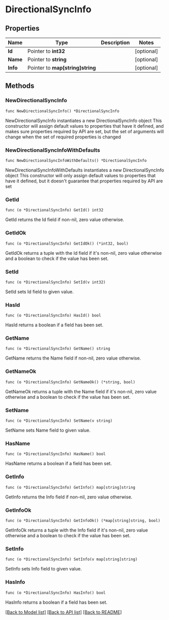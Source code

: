 # DirectionalSyncInfo

## Properties

Name | Type | Description | Notes
------------ | ------------- | ------------- | -------------
**Id** | Pointer to **int32** |  | [optional] 
**Name** | Pointer to **string** |  | [optional] 
**Info** | Pointer to **map[string]string** |  | [optional] 

## Methods

### NewDirectionalSyncInfo

`func NewDirectionalSyncInfo() *DirectionalSyncInfo`

NewDirectionalSyncInfo instantiates a new DirectionalSyncInfo object
This constructor will assign default values to properties that have it defined,
and makes sure properties required by API are set, but the set of arguments
will change when the set of required properties is changed

### NewDirectionalSyncInfoWithDefaults

`func NewDirectionalSyncInfoWithDefaults() *DirectionalSyncInfo`

NewDirectionalSyncInfoWithDefaults instantiates a new DirectionalSyncInfo object
This constructor will only assign default values to properties that have it defined,
but it doesn't guarantee that properties required by API are set

### GetId

`func (o *DirectionalSyncInfo) GetId() int32`

GetId returns the Id field if non-nil, zero value otherwise.

### GetIdOk

`func (o *DirectionalSyncInfo) GetIdOk() (*int32, bool)`

GetIdOk returns a tuple with the Id field if it's non-nil, zero value otherwise
and a boolean to check if the value has been set.

### SetId

`func (o *DirectionalSyncInfo) SetId(v int32)`

SetId sets Id field to given value.

### HasId

`func (o *DirectionalSyncInfo) HasId() bool`

HasId returns a boolean if a field has been set.

### GetName

`func (o *DirectionalSyncInfo) GetName() string`

GetName returns the Name field if non-nil, zero value otherwise.

### GetNameOk

`func (o *DirectionalSyncInfo) GetNameOk() (*string, bool)`

GetNameOk returns a tuple with the Name field if it's non-nil, zero value otherwise
and a boolean to check if the value has been set.

### SetName

`func (o *DirectionalSyncInfo) SetName(v string)`

SetName sets Name field to given value.

### HasName

`func (o *DirectionalSyncInfo) HasName() bool`

HasName returns a boolean if a field has been set.

### GetInfo

`func (o *DirectionalSyncInfo) GetInfo() map[string]string`

GetInfo returns the Info field if non-nil, zero value otherwise.

### GetInfoOk

`func (o *DirectionalSyncInfo) GetInfoOk() (*map[string]string, bool)`

GetInfoOk returns a tuple with the Info field if it's non-nil, zero value otherwise
and a boolean to check if the value has been set.

### SetInfo

`func (o *DirectionalSyncInfo) SetInfo(v map[string]string)`

SetInfo sets Info field to given value.

### HasInfo

`func (o *DirectionalSyncInfo) HasInfo() bool`

HasInfo returns a boolean if a field has been set.


[[Back to Model list]](../README.md#documentation-for-models) [[Back to API list]](../README.md#documentation-for-api-endpoints) [[Back to README]](../README.md)


